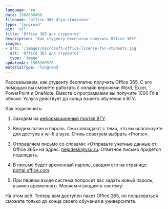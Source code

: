 ```yaml
---
language: 'ru'
date: 1508630400
filename: 'office-365-dlya-studentov'
type: 'longread'
aim: 'all'
title: 'Office 365 для студентов'
description: 'Как студенту бесплатно получить Office 365?'
images:
- src: '/images/microsoft-office-license-for-students.jpg'
  alt: 'Office 365 для студентов'
  type: 'image'
updatedAt: 1568360578
materialType: 'longread'
---
```

Рассказываем, как студенту бесплатно получить Office 365. С его помощью вы cможете работать с онлайн версиями Word, Excel, PowerPoint и OneNote. Вместе с программами вы получите 1000 Гб в облаке. Услуга действует до конца вашего обучения в ВГУ.

Как подключить:

1.  Заходим на [информационный портал ВГУ](https://info.vsu.ru/).

2.  Вводим логин и пароль. Они совпадают с теми, что вы используете для доступа к wi-fi в вузе. Стиль советуем выбрать «Pronto».

3.  Отправляем письмо со словами: ​«Отправьте учетные данные от Office 365» на адрес: [helpdesk@vsu.ru](mailto:helpdesk@vsu.ru). Ответное письмо придется подождать.

4.  В письме будет временный пароль, вводим его на странице: [portal.office.com](http://portal.office.com).

5.  При первом входе система попросит вас задать новый пароль, взамен временного. Меняем и входим в систему:


На этом всё. Теперь вам доступен пакет Office 365, но пользоваться сможете только до конца своего обучения в университете.
